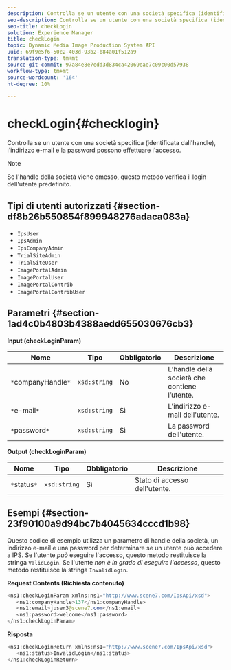 ```yaml
---
description: Controlla se un utente con una società specifica (identificata dall'handle), l'indirizzo e-mail e la password possono effettuare l'accesso.
seo-description: Controlla se un utente con una società specifica (identificata dall'handle), l'indirizzo e-mail e la password possono effettuare l'accesso.
seo-title: checkLogin
solution: Experience Manager
title: checkLogin
topic: Dynamic Media Image Production System API
uuid: 69f9e5f6-50c2-403d-93b2-b84a01f512a9
translation-type: tm+mt
source-git-commit: 97a84e8e7edd3d834ca42069eae7c09c00d57938
workflow-type: tm+mt
source-wordcount: '164'
ht-degree: 10%

---
```



# checkLogin{#checklogin}

Controlla se un utente con una società specifica (identificata dall&#39;handle), l&#39;indirizzo e-mail e la password possono effettuare l&#39;accesso.

>[!NOTE]
>
>Se l&#39;handle della società viene omesso, questo metodo verifica il login dell&#39;utente predefinito.

## Tipi di utenti autorizzati {#section-df8b26b550854f899948276adaca083a}

* `IpsUser`
* `IpsAdmin`
* `IpsCompanyAdmin`
* `TrialSiteAdmin`
* `TrialSiteUser`
* `ImagePortalAdmin`
* `ImagePortalUser`
* `ImagePortalContrib`
* `ImagePortalContribUser`

## Parametri {#section-1ad4c0b4803b4388aedd655030676cb3}

**Input (checkLoginParam)**

| Nome | Tipo | Obbligatorio | Descrizione |
|---|---|---|---|
| `*`companyHandle`*` | `xsd:string` | No | L’handle della società che contiene l’utente. |
| `*`e-mail`*` | `xsd:string` | Sì | L&#39;indirizzo e-mail dell&#39;utente. |
| `*`password`*` | `xsd:string` | Sì | La password dell&#39;utente. |

**Output (checkLoginParam)**

| Nome | Tipo | Obbligatorio | Descrizione |
|---|---|---|---|
| `*`status`*` | `xsd:string` | Sì | Stato di accesso dell&#39;utente. |

## Esempi {#section-23f90100a9d94bc7b4045634cccd1b98}

Questo codice di esempio utilizza un parametro di handle della società, un indirizzo e-mail e una password per determinare se un utente può accedere a IPS. Se l&#39;utente *può* eseguire l&#39;accesso, questo metodo restituisce la stringa `ValidLogin`. Se l&#39;utente *non è in grado di eseguire l&#39;accesso*, questo metodo restituisce la stringa `InvalidLogin`.

**Request Contents (Richiesta contenuto)**

```java
<ns1:checkLoginParam xmlns:ns1="http://www.scene7.com/IpsApi/xsd">
   <ns1:companyHandle>137</ns1:companyHandle>
   <ns1:email>juser3@scene7.com</ns1:email>
   <ns1:password>welcome</ns1:password>
</ns1:checkLoginParam>
```

**Risposta**

```java
<ns1:checkLoginReturn xmlns:ns1="http://www.scene7.com/IpsApi/xsd">
   <ns1:status>InvalidLogin</ns1:status>
</ns1:checkLoginReturn>
```

